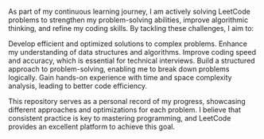 As part of my continuous learning journey, I am actively solving LeetCode problems to strengthen my problem-solving abilities, improve algorithmic thinking, and refine my coding skills. By tackling these challenges, I aim to:

Develop efficient and optimized solutions to complex problems.
Enhance my understanding of data structures and algorithms.
Improve coding speed and accuracy, which is essential for technical interviews.
Build a structured approach to problem-solving, enabling me to break down problems logically.
Gain hands-on experience with time and space complexity analysis, leading to better code efficiency.

This repository serves as a personal record of my progress, showcasing different approaches and optimizations for each problem.
I believe that consistent practice is key to mastering programming, and LeetCode provides an excellent platform to achieve this goal.


